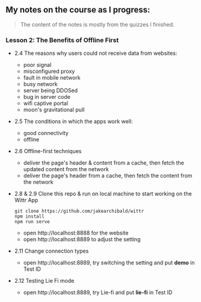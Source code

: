 ## My notes on the course as I progress:
> The content of the notes is mostly from the quizzes I finished.

### Lesson 2: The Benefits of Offline First
* 2.4 The reasons why users could not receive data from websites:
  * poor signal
  * misconfigured proxy
  * fault in mobile network
  * busy network
  * server being DDOSed
  * bug in server code
  * wifi captive portal
  * moon's gravitational pull
* 2.5 The conditions in which the apps work well:
  * good connectivity
  * offline
* 2.6 Offline-first techniques
  * deliver the page's header & content from a cache, then fetch the updated content from the network
  * deliver the page's header from a cache, then fetch the content from the network
* 2.8 & 2.9 Clone this repo & run on local machine to start working on the Wittr App
   ```
   git clone https://github.com/jakearchibald/wittr
   npm install
   npm run serve
   ```
  * open http://localhost:8888 for the website
  * open http://localhost:8889 to adjust the setting
   
   
* 2.11 Change connection types
   * open http://localhost:8889, try switching the setting and put **demo** in Test ID
* 2.12 Testing Lie Fi mode
   * open http://localhost:8889, try Lie-fi and put **lie-fi** in Test ID
